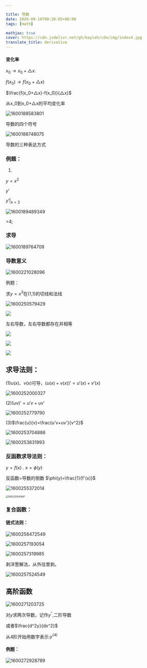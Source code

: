 ```yaml
---

title: 导数
date: 2020-09-16T00:20:05+08:00
tags: [math]

mathjax: true
cover: https://cdn.jsdelivr.net/gh/kayleh/cdn/img/index4.jpg
translate_title: derivative
---
```


#### 变化率

$x_0 \to x_0+△x$.

$f(x_0) \to f(x_0+△x)$

$\frac{f(x_0+△x)-f(x_0)}{△x}$

从x_0到x_0+△x的平均变化率

![1600188583801](https://cdn.jsdelivr.net/gh/kayleh/cdn/img/导数/1600188583801.png)

导数的四个符号

![1600188748075](https://cdn.jsdelivr.net/gh/kayleh/cdn/img/导数/1600188748075.png)

导数的三种表达方式

### 例题：

1)

$y=x^2$  

$y'$ 

$y'|_{x=2}$

![1600189489349](https://cdn.jsdelivr.net/gh/kayleh/cdn/img/导数/1600189489349.png)

=4;

### 求导

![1600189764709](https://cdn.jsdelivr.net/gh/kayleh/cdn/img/导数/1600189764709.png)

### 导数意义

![1600221028096](https://cdn.jsdelivr.net/gh/kayleh/cdn/img/导数/1600221028096.png)

例题：

求$y=x^3$在(1,1)的切线和法线

![1600250579429](https://cdn.jsdelivr.net/gh/kayleh/cdn/img/导数/1600250579429.png)

![](https://cdn.jsdelivr.net/gh/kayleh/cdn/img/导数/1600234017440.png)

左右导数，左右导数都存在并相等

![](https://cdn.jsdelivr.net/gh/kayleh/cdn/img/导数/1600235099441.png)

![](https://cdn.jsdelivr.net/gh/kayleh/cdn/img/导数/1600235529621.png)

![](https://cdn.jsdelivr.net/gh/kayleh/cdn/img/导数/1600235803697.png)

## 求导法则：

(1)$u(x)、v(x)$可导，$(u(x)+v(x))'=u'(x)+v'(x)$

![1600252000327](https://cdn.jsdelivr.net/gh/kayleh/cdn/img/导数/1600252000327.png)

(2)$(uv)'=u'v+uv'$

![1600252779790](https://cdn.jsdelivr.net/gh/kayleh/cdn/img/导数/1600252779790.png)

(3)$\frac{u}{v}=\frac{u'v+uv'}{v^2}$

![1600253704886](https://cdn.jsdelivr.net/gh/kayleh/cdn/img/导数/1600253704886.png)



![1600253831993](https://cdn.jsdelivr.net/gh/kayleh/cdn/img/导数/1600253831993.png)

### 反函数求导法则：

$y=f(x)$ . $x=\phi(y)$

 反函数=导数的倒数 $\phi(y)=\frac{1}{f'(x)}$

![1600255372014](https://cdn.jsdelivr.net/gh/kayleh/cdn/img/导数/1600255372014.png)

<img src="1600255541697.png" alt="1600255541697" style="zoom:50%;" />

### 复合函数：

#### 链式法则：

![1600256472549](https://cdn.jsdelivr.net/gh/kayleh/cdn/img/导数/1600256472549.png)

![1600257193054](https://cdn.jsdelivr.net/gh/kayleh/cdn/img/导数/1600257193054.png)

![1600257319985](https://cdn.jsdelivr.net/gh/kayleh/cdn/img/导数/1600257319985.png)

剥洋葱解法，从外往里剥。

![1600257524549](https://cdn.jsdelivr.net/gh/kayleh/cdn/img/导数/1600257524549.png)

## 高阶函数

![1600271203725](https://cdn.jsdelivr.net/gh/kayleh/cdn/img/导数/1600271203725.png)

对$y$求两次导数，记作$y^{''}$,二阶导数

或者$\frac{d^2y}{dx^2}$

从4阶开始用数字表示:$y^{(4)}$

#### 例题：

![1600272928789](https://cdn.jsdelivr.net/gh/kayleh/cdn/img/导数/1600272928789.png)
